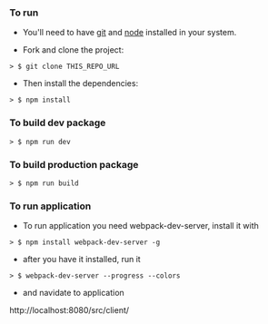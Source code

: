 ### To run

* You'll need to have [git](https://git-scm.com/) and [node](https://nodejs.org/en/) installed in your system.

* Fork and clone the project:

```
> $ git clone THIS_REPO_URL
```

* Then install the dependencies:

```
> $ npm install
```

### To build dev package

```
> $ npm run dev
```

### To build production package

```
> $ npm run build
```

### To run application

* To run application you need webpack-dev-server, install it with

```
> $ npm install webpack-dev-server -g
```

* after you have it installed, run it

```
> $ webpack-dev-server --progress --colors
```

* and navidate to application
 
http://localhost:8080/src/client/
